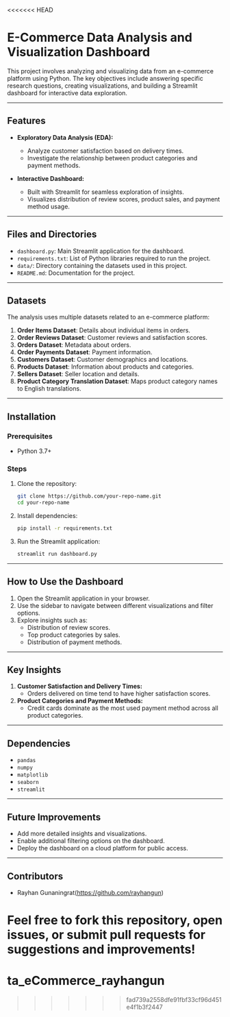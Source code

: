 <<<<<<< HEAD
# E-Commerce Data Analysis and Visualization Dashboard

This project involves analyzing and visualizing data from an e-commerce platform using Python. The key objectives include answering specific research questions, creating visualizations, and building a Streamlit dashboard for interactive data exploration.

---

## **Features**
- **Exploratory Data Analysis (EDA):**
  - Analyze customer satisfaction based on delivery times.
  - Investigate the relationship between product categories and payment methods.
  
- **Interactive Dashboard:**
  - Built with Streamlit for seamless exploration of insights.
  - Visualizes distribution of review scores, product sales, and payment method usage.

---

## **Files and Directories**
- `dashboard.py`: Main Streamlit application for the dashboard.
- `requirements.txt`: List of Python libraries required to run the project.
- `data/`: Directory containing the datasets used in this project.
- `README.md`: Documentation for the project.

---

## **Datasets**
The analysis uses multiple datasets related to an e-commerce platform:
1. **Order Items Dataset**: Details about individual items in orders.
2. **Order Reviews Dataset**: Customer reviews and satisfaction scores.
3. **Orders Dataset**: Metadata about orders.
4. **Order Payments Dataset**: Payment information.
5. **Customers Dataset**: Customer demographics and locations.
6. **Products Dataset**: Information about products and categories.
7. **Sellers Dataset**: Seller location and details.
8. **Product Category Translation Dataset**: Maps product category names to English translations.

---

## **Installation**

### **Prerequisites**
- Python 3.7+

### **Steps**
1. Clone the repository:
   ```bash
   git clone https://github.com/your-repo-name.git
   cd your-repo-name
   ```
2. Install dependencies:
   ```bash
   pip install -r requirements.txt
   ```
3. Run the Streamlit application:
   ```bash
   streamlit run dashboard.py
   ```

---

## **How to Use the Dashboard**
1. Open the Streamlit application in your browser.
2. Use the sidebar to navigate between different visualizations and filter options.
3. Explore insights such as:
   - Distribution of review scores.
   - Top product categories by sales.
   - Distribution of payment methods.

---

## **Key Insights**
1. **Customer Satisfaction and Delivery Times:**
   - Orders delivered on time tend to have higher satisfaction scores.
2. **Product Categories and Payment Methods:**
   - Credit cards dominate as the most used payment method across all product categories.

---

## **Dependencies**
- `pandas`
- `numpy`
- `matplotlib`
- `seaborn`
- `streamlit`

---

## **Future Improvements**
- Add more detailed insights and visualizations.
- Enable additional filtering options on the dashboard.
- Deploy the dashboard on a cloud platform for public access.

---

## **Contributors**
- Rayhan Gunaningrat(https://github.com/rayhangun)

Feel free to fork this repository, open issues, or submit pull requests for suggestions and improvements!
=======
# ta_eCommerce_rayhangun
>>>>>>> fad739a2558dfe91fbf33cf96d451e4f1b3f2447
